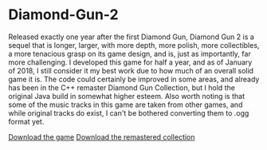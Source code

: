 # Diamond-Gun-2
Released exactly one year after the first Diamond Gun, Diamond Gun 2 is a sequel that is longer, larger, with more depth, more polish, more collectibles, a more tenacious grasp on its game design, and is, just as importantly, far more challenging. I developed this game for half a year, and as of January of 2018, I still consider it my best work due to how much of an overall solid game it is. The code could certainly be improved in some areas, and already has been in the C++ remaster Diamond Gun Collection, but I hold the original Java build in somewhat higher esteem. Also worth noting is that some of the music tracks in this game are taken from other games, and while original tracks do exist, I can't be bothered converting them to .ogg format yet.

[Download the game](http://www.craighorwood.com/game/diamond2)
[Download the remastered collection](http://www.craighorwood.com/game/dgc)
